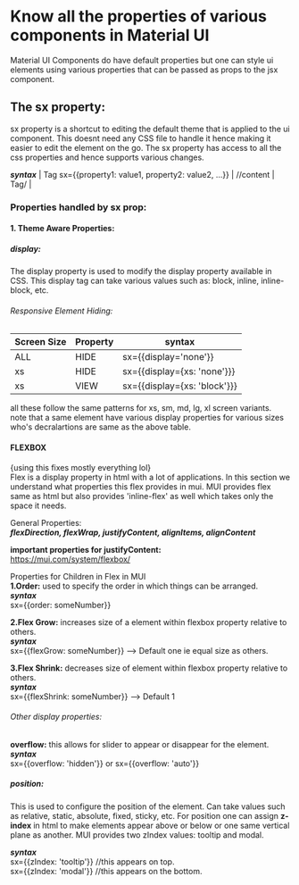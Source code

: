 # Know all the properties of various components in Material UI

Material UI Components do have default properties but one can style ui elements using various properties that can be passed as props to the jsx component.

## The sx property:

sx property is a shortcut to editing the default theme that is applied to the ui component. This doesnt need any CSS file to handle it hence making it easier to edit the element on the go. The sx property has access to all the css properties and hence supports various changes.

**_syntax_**
| Tag sx={{property1: value1, property2: value2, ...}} |
//content
| Tag/ |

### Properties handled by sx prop:

#### 1. Theme Aware Properties:

##### **display:**  
The display property is used to modify the display property available in CSS. This display tag can take various values such as: block, inline, inline-block, etc.

###### Responsive Element Hiding:  
  
| **Screen Size**| **Property**        | **syntax**                                           |  
|----------------|---------------------|------------------------------------------------------|  
| ALL            | HIDE                | sx={{display='none'}}                                |  
| xs             | HIDE                | sx={{display={xs: 'none'}}}                          |  
| xs             | VIEW                | sx={{display={xs: 'block'}}}                         |  

all these follow the same patterns for xs, sm, md, lg, xl screen variants.  
note that a same element have various display properties for various sizes who's decralartions are same as the above table.  

#### FLEXBOX  
{using this fixes mostly everything lol}  
Flex is a display property in html with a lot of applications. In this section we understand what properties this flex provides in mui. MUI provides flex same as html but also provides 'inline-flex' as well which takes only the space it needs.  

General Properties:  
***flexDirection, flexWrap, justifyContent, alignItems, alignContent***  

**important properties for justifyContent:**  
https://mui.com/system/flexbox/

Properties for Children in Flex in MUI  
**1.Order:** used to specify the order in which things can be arranged.  
***syntax***  
sx={{order: someNumber}}  

**2.Flex Grow:** increases size of a element within flexbox property relative to others.  
***syntax***  
sx={{flexGrow: someNumber}} --> Default one ie equal size as others.  

**3.Flex Shrink:** decreases size of element within flexbox property relative to others.  
***syntax***  
sx={{flexShrink: someNumber}} --> Default 1


###### Other display properties:  

**overflow:** this allows for slider to appear or disappear for the element. 
***syntax***  
sx={{overflow: 'hidden'}} or sx={{overflow: 'auto'}}  

##### **position:**  
This is used to configure the position of the element. Can take values such as relative, static, absolute, fixed, sticky, etc. For position one can assign **z-index** in html to make elements appear above or below or one same vertical plane as another. MUI provides two zIndex values: tooltip and modal.   

***syntax***  
sx={{zIndex: 'tooltip'}}  //this appears on top.  
sx={{zIndex: 'modal'}}   //this appears on the bottom.


